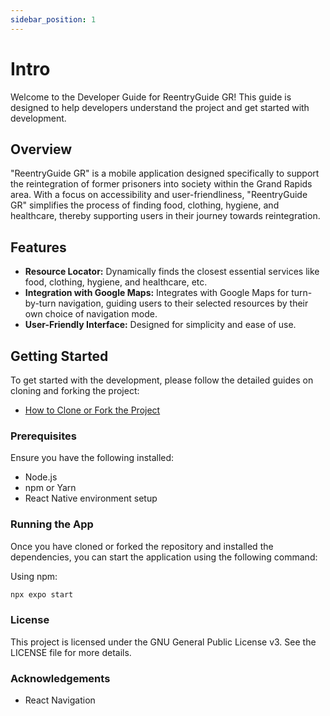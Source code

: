 ```yaml
---
sidebar_position: 1
---
```


# Intro

Welcome to the Developer Guide for ReentryGuide GR! This guide is designed to help developers understand the project and get started with development.

## Overview

"ReentryGuide GR" is a mobile application designed specifically to support the reintegration of former prisoners into society within the Grand Rapids area. With a focus on accessibility and user-friendliness, "ReentryGuide GR" simplifies the process of finding food, clothing, hygiene, and healthcare, thereby supporting users in their journey towards reintegration.

## Features

- **Resource Locator:** Dynamically finds the closest essential services like food, clothing, hygiene, and healthcare, etc.
- **Integration with Google Maps:** Integrates with Google Maps for turn-by-turn navigation, guiding users to their selected resources by their own choice of navigation mode.
- **User-Friendly Interface:** Designed for simplicity and ease of use.

## Getting Started

To get started with the development, please follow the detailed guides on cloning and forking the project:

- [How to Clone or Fork the Project](./Clone-or-Fork-the-Project.md)

### Prerequisites

Ensure you have the following installed:

- Node.js
- npm or Yarn
- React Native environment setup

### Running the App

Once you have cloned or forked the repository and installed the dependencies, you can start the application using the following command:

Using npm:
```sh
npx expo start
```

### License
This project is licensed under the GNU General Public License v3. See the LICENSE file for more details.

### Acknowledgements

- React Navigation
